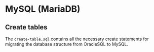 # MySQL (MariaDB)

## Create tables
The `create-table.sql` contains all the necessary create statements for migrating the database structure from OracleSQL to MySQL.